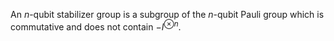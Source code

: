 An $n$-qubit stabilizer group is a subgroup of the $n$-qubit Pauli group which is commutative and does not contain $-I^{\otimes n}$.

